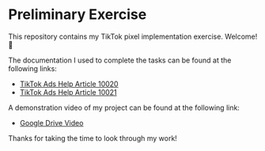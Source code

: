 # Preliminary Exercise

This repository contains my TikTok pixel implementation exercise. Welcome! 👋

The documentation I used to complete the tasks can be found at the following links:

- [TikTok Ads Help Article 10020](https://ads.tiktok.com/help/article?aid=10020)
- [TikTok Ads Help Article 10021](https://ads.tiktok.com/help/article?aid=10021)

A demonstration video of my project can be found at the following link:

- [Google Drive Video](https://drive.google.com/file/d/1yzcCjFpahE36Bv5niXcwyMf1xnNIsj0F/view?usp=sharing)

Thanks for taking the time to look through my work!
